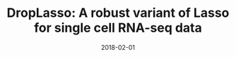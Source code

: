 ---
title: "DropLasso: A robust variant of Lasso for single cell RNA-seq data"
collection: publications
permalink: /publications/2018-02-01-DropLasso-A-robust-variant-of-Lasso-for-single-cell-RNA-seq-data
date: 2018-02-01
paperurl: 'https://doi.org/10.48550/arXiv.1802.09381'
code: 'https://github.com/jpvert/droplasso'
citation: 'B.&nbsp;Khalfaoui, &amp; J.-P. Vert.
<span class="bibtex-protected">DropLasso</span>: a robust variant of lasso for single cell <span class="bibtex-protected">RNA</span>-seq data.
Technical Report arXiv 1802.09381, 2018.'
---